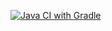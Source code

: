 [![Java CI with Gradle](https://github.com/esvetlova-25/Patterns-task2/actions/workflows/gradle.yml/badge.svg)](https://github.com/esvetlova-25/Patterns-task2/actions/workflows/gradle.yml)